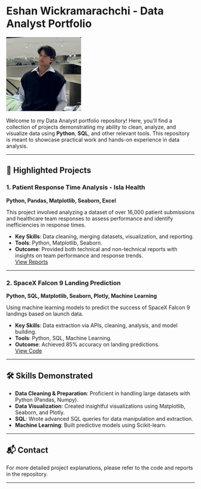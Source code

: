 # Eshan Wickramarachchi - Data Analyst Portfolio

<img src="./IMG_1961.jpeg" width="200" /> <!-- This makes the image smaller -->

Welcome to my Data Analyst portfolio repository! Here, you'll find a collection of projects demonstrating my ability to clean, analyze, and visualize data using **Python**, **SQL**, and other relevant tools. This repository is meant to showcase practical work and hands-on experience in data analysis.

---

## 🔑 **Highlighted Projects**

### 1. **Patient Response Time Analysis - Isla Health**  
**Python, Pandas, Matplotlib, Seaborn, Excel**

This project involved analyzing a dataset of over 16,000 patient submissions and healthcare team responses to assess performance and identify inefficiencies in response times.

- **Key Skills**: Data cleaning, merging datasets, visualization, and reporting.
- **Tools**: Python, Matplotlib, Seaborn.
- **Outcome**: Provided both technical and non-technical reports with insights on team performance and response trends.  
[View Reports](link-to-your-reports)

---

### 2. **SpaceX Falcon 9 Landing Prediction**  
**Python, SQL, Matplotlib, Seaborn, Plotly, Machine Learning**

Using machine learning models to predict the success of SpaceX Falcon 9 landings based on launch data.

- **Key Skills**: Data extraction via APIs, cleaning, analysis, and model building.
- **Tools**: Python, SQL, Machine Learning.
- **Outcome**: Achieved 85% accuracy on landing predictions.  
[View Code](link-to-your-code)

---

## 🛠 **Skills Demonstrated**

- **Data Cleaning & Preparation**: Proficient in handling large datasets with Python (Pandas, Numpy).
- **Data Visualization**: Created insightful visualizations using Matplotlib, Seaborn, and Plotly.
- **SQL**: Wrote advanced SQL queries for data manipulation and extraction.
- **Machine Learning**: Built predictive models using Scikit-learn.

---

## 📬 **Contact**

For more detailed project explanations, please refer to the code and reports in the repository.

---
